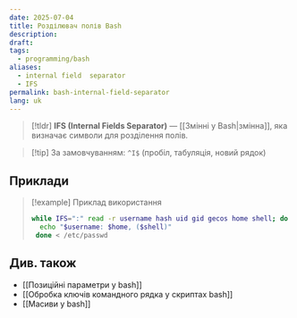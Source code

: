 ```yaml
---
date: 2025-07-04
title: Розділювач полів Bash
description: 
draft: 
tags:
  - programming/bash
aliases:
  - internal field  separator
  - IFS
permalink: bash-internal-field-separator
lang: uk
---
```


> [!tldr]
> **IFS (Internal Fields Separator)** — [[Змінні у Bash|змінна]], яка визначає символи для розділення полів.

> [!tip] За замовчуванням: `^I$` (пробіл, табуляція, новий рядок)

## Приклади


> [!example] Приклад використання
> ```bash
> while IFS=":" read -r username hash uid gid gecos home shell; do
>   echo "$username: $home, ($shell)"
>  done < /etc/passwd
> ```

## Див. також


- [[Позиційні параметри у bash]]
- [[Обробка ключів командного рядка у скриптах bash]]
- [[Масиви у bash]]